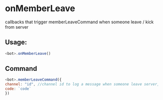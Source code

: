 # onMemberLeave
callbacks that trigger memberLeaveCommand when someone leave / kick from server
## Usage: 
```js
<bot>.onMemberLeave()
```
## Command
```js
<bot>.memberLeaveCommand({
channel: "id", //channel id to log a message when someone leave server, you can use $getServerVar too
code: `code`
})
```

